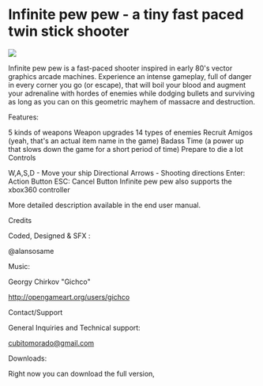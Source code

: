 # Infinite pew pew - a tiny fast paced twin stick shooter

<img src="http://www.dropbox.com/s/se0s9o2s477t1bu/Feature.png">

Infinite pew pew is a fast-paced shooter inspired in early 80's vector graphics arcade machines. Experience an intense gameplay, full of danger in every corner you go (or escape), that will boil your blood and augment your adrenaline with hordes of enemies while dodging bullets and surviving as long as you can on this geometric mayhem of massacre and destruction.

Features:

5 kinds of weapons
Weapon upgrades
14 types of enemies
Recruit Amigos (yeah, that's an actual item name in the game)
Badass Time (a power up that slows down the game for a short period of time)
Prepare to die a lot
Controls

W,A,S,D - Move your ship
Directional Arrows - Shooting directions
Enter: Action Button
ESC: Cancel Button
Infinite pew pew also supports the xbox360 controller

More detailed description available in the end user manual.

Credits

Coded, Designed & SFX :

@alansosame

Music:

Georgy Chirkov "Gichco"

http://opengameart.org/users/gichco

Contact/Support

General Inquiries and Technical support:

cubitomorado@gmail.com

Downloads:

Right now you can download the full version,